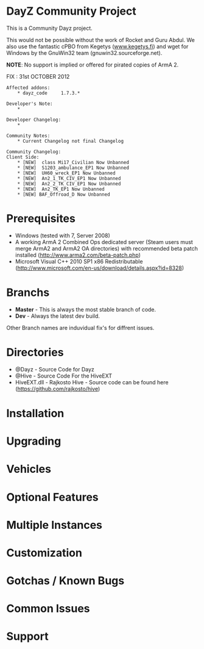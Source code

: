 DayZ Community Project
=========================

This is a Community Dayz project.

This would not be possible without the work of Rocket and Guru Abdul. We also use the fantastic cPBO from Kegetys (www.kegetys.fi) and wget for Windows by the GnuWin32 team (gnuwin32.sourceforge.net).

**NOTE**: No support is implied or offered for pirated copies of ArmA 2.

FIX : 31st OCTOBER 2012

	Affected addons:
		* dayz_code		1.7.3.*
	
	Developer's Note: 
		* 

	Developer Changelog:
		*

	Community Notes: 
		* Current Changelog not final Changelog

	Community Changelog:
	Client Side:
		* [NEW]  class Mi17_Civilian Now Unbanned
		* [NEW]  S1203_ambulance_EP1 Now Unbanned
		* [NEW]  UH60_wreck_EP1 Now Unbanned
		* [NEW]  An2_1_TK_CIV_EP1 Now Unbanned
		* [NEW]  An2_2_TK_CIV_EP1 Now Unbanned
		* [NEW]  An2_TK_EP1 Now Unbanned
		* [NEW] BAF_Offroad_D Now Unbanned
		


Prerequisites
=============

 - Windows (tested with 7, Server 2008)
 - A working ArmA 2 Combined Ops dedicated server (Steam users must merge ArmA2 and ArmA2 OA directories) with recommended beta patch installed (http://www.arma2.com/beta-patch.php)
 - Microsoft Visual C++ 2010 SP1 x86 Redistributable (http://www.microsoft.com/en-us/download/details.aspx?id=8328)
 
Branchs
===========

- **Master** - This is always the most stable branch of code.
- **Dev** - Always the latest dev build.

Other Branch names are induvidual fix's for diffrent issues.

Directories
===========
 - @Dayz - Source Code for Dayz
 - @Hive - Source Code For the HiveEXT
 - HiveEXT.dll - Rajkosto Hive - Source code can be found here (https://github.com/rajkosto/hive)

Installation
============

Upgrading
=========

Vehicles
========

Optional Features
=================

Multiple Instances
==================

Customization
=============

Gotchas / Known Bugs
==========

Common Issues
=============

Support
=======


